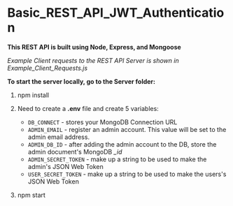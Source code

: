 # Basic_REST_API_JWT_Authentication
**This REST API is built using Node, Express, and Mongoose** 

*Example Client requests to the REST API Server is shown in Example_Client_Requests.js*

**To start the server locally, go to the Server folder:**
1) npm install

2) Need to create a **.env** file and create 5 variables: 
   * `DB_CONNECT` - stores your MongoDB Connection URL
   * `ADMIN_EMAIL` - register an admin account. This value will be set to the admin email address. 
   * `ADMIN_DB_ID` - after adding the admin account to the DB, store the admin document's MongoDB *_id*
   * `ADMIN_SECRET_TOKEN` - make up a string to be used to make the admin's JSON Web Token
   * `USER_SECRET_TOKEN` - make up a string to be used to make the users's JSON Web Token

3) npm start

